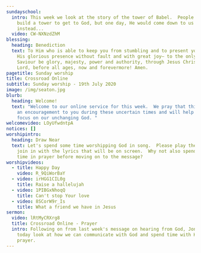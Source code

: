 ```yaml
---
sundayschool:
  intro: This week we look at the story of the tower of Babel.  People tried to
    build a tower to get to God, but one day, He would come down to us
    instead...
  video: CW-NXNzdZhM
blessing:
  heading: Benediction
  text: To Him who is able to keep you from stumbling and to present you before
    His glorious presence without fault and with great joy— to the only God our
    Saviour be glory, majesty, power and authority, through Jesus Christ our
    Lord, before all ages, now and forevermore! Amen.
pagetitle: Sunday worship
title: Crossroad Online
subtitle: Sunday worship - 19th July 2020
image: /img/seaton.jpg
blurb:
  heading: Welcome!
  text: "Welcome to our online service for this week.  We pray that this will be
    an encouragement to you during these uncertain times and will help you to
    focus on our unchanging God. "
welcomevideo: LOyUfwdntpA
notices: []
worshipintro:
  heading: Draw Near
  text: Let's spend some time worshipping God in song.  Please play the videos and
    join in with the lyrics that will be on screen.  Why not also spend some
    time in prayer before moving on to the message?
worshipvideos:
  - title: Happy Day
    video: R_9QiWorBaY
  - video: irHGG1CIL0g
    title: Raise a hallelujah
  - video: 1PIBGxNhoqQ
    title: Can't stop Your love
  - video: 8SCorW9r_Is
    title: What a friend we have in Jesus
sermon:
  video: lRtMyCRXrg8
  title: Crossroad Online - Prayer
  intro: Following on from last week's message on hearing from God, Jon and Louise
    today look at how we can communicate with God and spend time with Him in
    prayer.
---
```

